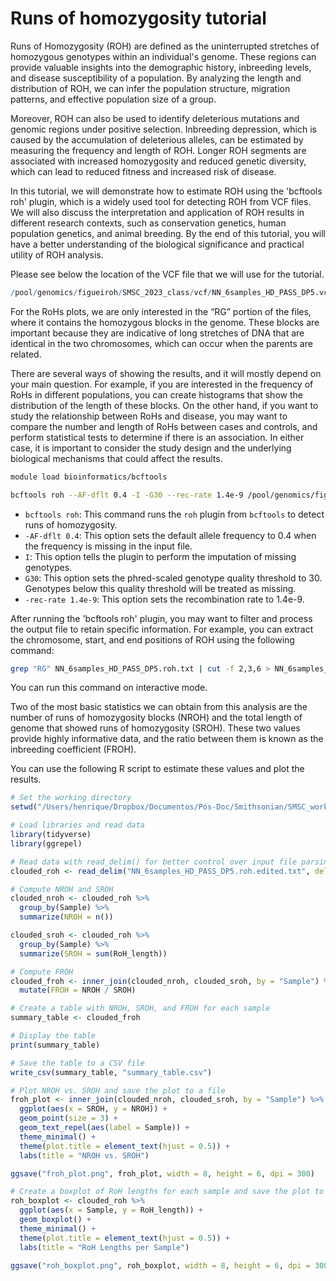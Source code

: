 # Runs of homozygosity tutorial

Runs of Homozygosity (ROH) are defined as the uninterrupted stretches of homozygous genotypes within an individual's genome. These regions can provide valuable insights into the demographic history, inbreeding levels, and disease susceptibility of a population. By analyzing the length and distribution of ROH, we can infer the population structure, migration patterns, and effective population size of a group.

Moreover, ROH can also be used to identify deleterious mutations and genomic regions under positive selection. Inbreeding depression, which is caused by the accumulation of deleterious alleles, can be estimated by measuring the frequency and length of ROH. Longer ROH segments are associated with increased homozygosity and reduced genetic diversity, which can lead to reduced fitness and increased risk of disease.

In this tutorial, we will demonstrate how to estimate ROH using the 'bcftools roh' plugin, which is a widely used tool for detecting ROH from VCF files. We will also discuss the interpretation and application of ROH results in different research contexts, such as conservation genetics, human population genetics, and animal breeding. By the end of this tutorial, you will have a better understanding of the biological significance and practical utility of ROH analysis.

Please see below the location of the VCF file that we will use for the tutorial.

```r
/pool/genomics/figueiroh/SMSC_2023_class/vcf/NN_6samples_HD_PASS_DP5.vcf.gz
```

For the RoHs plots, we are only interested in the “RG” portion of the files, where it contains the homozygous blocks in the genome. These blocks are important because they are indicative of long stretches of DNA that are identical in the two chromosomes, which can occur when the parents are related.

There are several ways of showing the results, and it will mostly depend on your main question. For example, if you are interested in the frequency of RoHs in different populations, you can create histograms that show the distribution of the length of these blocks. On the other hand, if you want to study the relationship between RoHs and disease, you may want to compare the number and length of RoHs between cases and controls, and perform statistical tests to determine if there is an association. In either case, it is important to consider the study design and the underlying biological mechanisms that could affect the results.

```bash
module load bioinformatics/bcftools

bcftools roh --AF-dflt 0.4 -I -G30 --rec-rate 1.4e-9 /pool/genomics/figueiroh/SMSC_2023/vcf/NN_6samples_HD_PASS_DP5.vcf.gz > /path/to/your/folder/NN_6samples_HD_PASS_DP5.roh.txt
```

- `bcftools roh`: This command runs the `roh` plugin from `bcftools` to detect runs of homozygosity.
- `-AF-dflt 0.4`: This option sets the default allele frequency to 0.4 when the frequency is missing in the input file.
- `I`: This option tells the plugin to perform the imputation of missing genotypes.
- `G30`: This option sets the phred-scaled genotype quality threshold to 30. Genotypes below this quality threshold will be treated as missing.
- `-rec-rate 1.4e-9`: This option sets the recombination rate to 1.4e-9.

After running the 'bcftools roh' plugin, you may want to filter and process the output file to retain specific information. For example, you can extract the chromosome, start, and end positions of ROH using the following command:

```bash
grep "RG" NN_6samples_HD_PASS_DP5.roh.txt | cut -f 2,3,6 > NN_6samples_HD_PASS_DP5.roh.edited.txt
```

You can run this command on interactive mode. 

Two of the most basic statistics we can obtain from this analysis are the number of runs of homozygosity blocks (NROH) and the total length of genome that showed runs of homozygosity (SROH). These two values provide highly informative data, and the ratio between them is known as the inbreeding coefficient (FROH).

You can use the following R script to estimate these values and plot the results.

```r
# Set the working directory
setwd("/Users/henrique/Dropbox/Documentos/Pós-Doc/Smithsonian/SMSC_workshop/roh")

# Load libraries and read data
library(tidyverse)
library(ggrepel)

# Read data with read_delim() for better control over input file parsing
clouded_roh <- read_delim("NN_6samples_HD_PASS_DP5.roh.edited.txt", delim = "\t", skip = 1, col_names = c("Sample", "Chromosome", "RoH_length"))

# Compute NROH and SROH
clouded_nroh <- clouded_roh %>% 
  group_by(Sample) %>% 
  summarize(NROH = n())

clouded_sroh <- clouded_roh %>% 
  group_by(Sample) %>% 
  summarize(SROH = sum(RoH_length))

# Compute FROH
clouded_froh <- inner_join(clouded_nroh, clouded_sroh, by = "Sample") %>% 
  mutate(FROH = NROH / SROH)

# Create a table with NROH, SROH, and FROH for each sample
summary_table <- clouded_froh

# Display the table
print(summary_table)

# Save the table to a CSV file
write_csv(summary_table, "summary_table.csv")

# Plot NROH vs. SROH and save the plot to a file
froh_plot <- inner_join(clouded_nroh, clouded_sroh, by = "Sample") %>% 
  ggplot(aes(x = SROH, y = NROH)) +
  geom_point(size = 3) +
  geom_text_repel(aes(label = Sample)) +
  theme_minimal() +
  theme(plot.title = element_text(hjust = 0.5)) +
  labs(title = "NROH vs. SROH")

ggsave("froh_plot.png", froh_plot, width = 8, height = 6, dpi = 300)

# Create a boxplot of RoH lengths for each sample and save the plot to a file
roh_boxplot <- clouded_roh %>% 
  ggplot(aes(x = Sample, y = RoH_length)) +
  geom_boxplot() +
  theme_minimal() +
  theme(plot.title = element_text(hjust = 0.5)) +
  labs(title = "RoH Lengths per Sample")

ggsave("roh_boxplot.png", roh_boxplot, width = 8, height = 6, dpi = 300)
```
